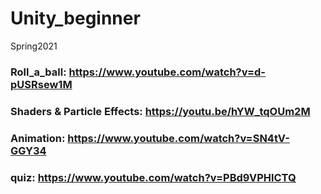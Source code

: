 # Unity_beginner
Spring2021

### Roll_a_ball: https://www.youtube.com/watch?v=d-pUSRsew1M
### Shaders & Particle Effects: https://youtu.be/hYW_tqOUm2M
### Animation: https://www.youtube.com/watch?v=SN4tV-GGY34
### quiz: https://www.youtube.com/watch?v=PBd9VPHlCTQ 

